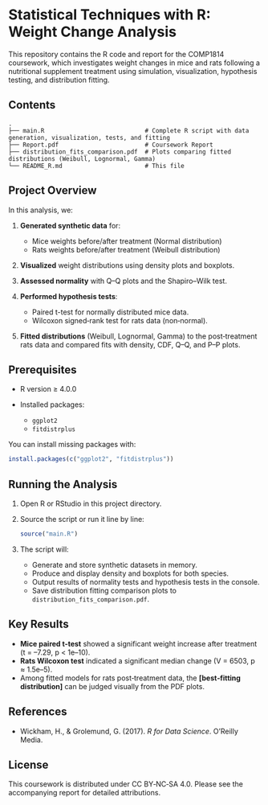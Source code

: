 # Statistical Techniques with R: Weight Change Analysis

This repository contains the R code and report for the COMP1814 coursework, which investigates weight changes in mice and rats following a nutritional supplement treatment using simulation, visualization, hypothesis testing, and distribution fitting.

## Contents

```
.
├── main.R                            # Complete R script with data generation, visualization, tests, and fitting
├── Report.pdf                        # Coursework Report 
├── distribution_fits_comparison.pdf  # Plots comparing fitted distributions (Weibull, Lognormal, Gamma)
└── README_R.md                       # This file
```

## Project Overview

In this analysis, we:

1. **Generated synthetic data** for:

   * Mice weights before/after treatment (Normal distribution)
   * Rats weights before/after treatment (Weibull distribution)
2. **Visualized** weight distributions using density plots and boxplots.
3. **Assessed normality** with Q–Q plots and the Shapiro–Wilk test.
4. **Performed hypothesis tests**:

   * Paired t-test for normally distributed mice data.
   * Wilcoxon signed‑rank test for rats data (non‑normal).
5. **Fitted distributions** (Weibull, Lognormal, Gamma) to the post‑treatment rats data and compared fits with density, CDF, Q–Q, and P–P plots.

## Prerequisites

* R version ≥ 4.0.0
* Installed packages:

  * `ggplot2`
  * `fitdistrplus`

You can install missing packages with:

```r
install.packages(c("ggplot2", "fitdistrplus"))
```

## Running the Analysis

1. Open R or RStudio in this project directory.

2. Source the script or run it line by line:

   ```r
   source("main.R")
   ```

3. The script will:

   * Generate and store synthetic datasets in memory.
   * Produce and display density and boxplots for both species.
   * Output results of normality tests and hypothesis tests in the console.
   * Save distribution fitting comparison plots to `distribution_fits_comparison.pdf`.

## Key Results

* **Mice paired t-test** showed a significant weight increase after treatment (t = –7.29, p < 1e–10).
* **Rats Wilcoxon test** indicated a significant median change (V = 6503, p ≈ 1.5e–5).
* Among fitted models for rats post‑treatment data, the **\[best‑fitting distribution]** can be judged visually from the PDF plots.

## References

* Wickham, H., & Grolemund, G. (2017). *R for Data Science*. O’Reilly Media.

## License

This coursework is distributed under CC BY‑NC‑SA 4.0. Please see the accompanying report for detailed attributions.

